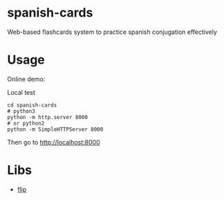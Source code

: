 # spanish-cards
Web-based flashcards system to practice spanish conjugation effectively


# Usage

Online demo:


Local test

    cd spanish-cards
    # python3
    python -m http.server 8000
    # or python2
    python -m SimpleHTTPServer 8000

Then go to <http://localhost:8000>


# Libs

- [flip](https://github.com/nnattawat/flip)

